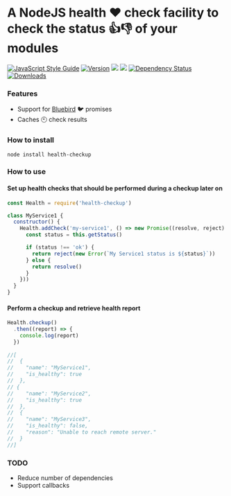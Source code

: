 # A NodeJS health :heart: check facility to check the status :+1::-1: of your modules
[![JavaScript Style Guide](https://img.shields.io/badge/code%20style-standard-brightgreen.svg)](http://standardjs.com/)
[![Version](https://img.shields.io/npm/v/health-checkup.svg)](https://www.npmjs.com/package/health-checkup)
[![](https://img.shields.io/github/release/hfreire/health-checkup.svg)](https://github.com/hfreire/health-checkup/releases)
[![](https://img.shields.io/badge/license-MIT-blue.svg)](LICENSE)
[![Dependency Status](https://img.shields.io/david/hfreire/health-checkup.svg?style=flat)](https://david-dm.org/hfreire/health-checkup)
[![Downloads](https://img.shields.io/npm/dt/health-checkup.svg)](https://www.npmjs.com/package/health-checkup) 

### Features
* Support for [Bluebird](https://github.com/petkaantonov/bluebird) :bird: promises
* Caches :clock10: check results

### How to install
```
node install health-checkup
```

### How to use
#### Set up health checks that should be performed during a checkup later on
```javascript
const Health = require('health-checkup')

class MyService1 {
  constructor() {
    Health.addCheck('my-service1', () => new Promise((resolve, reject) => {
      const status = this.getStatus()

      if (status !== 'ok') {
        return reject(new Error(`My Service1 status is ${status}`))
      } else {
        return resolve()
      }
    }))
  }
}
```

#### Perform a checkup and retrieve health report
```javascript
Health.checkup()
  .then((report) => {
    console.log(report)
  })
  
//[
//  {
//    "name": "MyService1",
//    "is_healthy": true
//  },
// {
//    "name": "MyService2",
//    "is_healthy": true
//  },
//  {
//    "name": "MyService3",
//    "is_healthy": false,
//    "reason": "Unable to reach remote server."
//  }
//]  
```

### TODO
* Reduce number of dependencies
* Support callbacks

